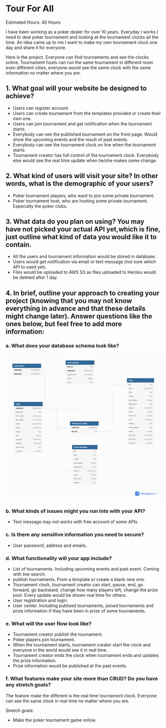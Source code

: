 #  **Tour For All**

Estimated Hours: 40 Hours

I have been working as a poker dealer for over 10 years. Everyday I works I need to deal poker tournament and looking at the tournament clocks all the time. An idea came up to me I want to make my own tournament clock one day and share it for everyone. 

Here is the project. Everyone can find tournaments and see the clocks online. Tournament hosts can run the same tournament in different room even different cities, everyone would see the same clock with the same information no matter where you are. 

## **1. What goal will your website be designed to achieve?**

- Users can register account.
- Users can create tournament from the templates provided or create their own one.
- Users can join tournament and get notification when the tournament starts.
- Everybody can see the published tournament on the front page. Would show the upcoming events and the result of past events.
- Everybody can see the tournament clock on line when the tournament starts.
- Tournament creator has full control of the tournament clock. Everybody else would see the real time update when he/she makes some change.

## 2. What kind of users will visit your site? In other words, what is the demographic of your users?

- Poker tournament players, who want to join some private tournament.
- Poker tournament host, who are hosting some private tournament. Especially the poker clubs.

## 3. What data do you plan on using? You may have not picked your actual API yet,which is fine, just outline what kind of data you would like it to contain.
   
- All the users and tournament information would be stored in database.
- Users would get notification via email or text message (not sure which API to used yet).
- Files would be uploaded to AWS S3 as files uploaded to Heroku would be deleted after 1 day.

## 4. In brief, outline your approach to creating your project (knowing that you may not know everything in advance and that these details might change later). Answer questions like the ones below, but feel free to add more information:

### a. What does your database schema look like?
![Database schema](dataschema.png)


### b. What kinds of issues might you run into with your API?
- Text message may not works with free account of some APIs.

### c. Is there any sensitive information you need to secure?
- User password, address and emails.


### d. What functionality will your app include?
- List of tournaments. Including upcoming events and past event. Coming with live search.
- publish tournaments. From a template or create a blank new one.
- Tournament clock, tournament creator can start, pause, end, go forward, go backward, change how many players left, change the prize pool. Every update would be shown real time for others.
- User registration and login.
- User center. Including publised tournaments, joined tournaments and prize information if they have been in prize of some tournaments.
### e. What will the user flow look like?
- Tournament creator publish the tournament.
- Poker players join tournament.
- When the tournament starts, tournament creator start the clock and everyone in the world would see it in real time. 
- Tournament creator ends the clock when tournament ends and updates the prize information.
- Prize information would be published at the past events.

### f. What features make your site more than CRUD? Do you have any stretch goals?
The feature make the different is the real time tournament clock. Everyone can see the same clock in real time no matter where you are.

Stretch goals:

- Make the poker tournament game online.